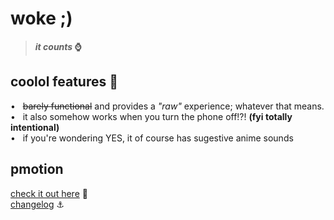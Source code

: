 # woke ;)

> ***it counts* ⌚**


## coolol features 🎀
•‎‎ ‎‎ ‎  ~~barely functional~~ and provides a *"raw"* experience; whatever that means.                      
•‎‎‎ ‎ ‎ it also somehow works when you turn the phone off!?! **(fyi totally intentional)**                           
•‎‎‎ ‎ ‎ if you're wondering YES, it of course has sugestive anime sounds     

## pmotion
[check it out here](https://nite2048.github.io/woke/) 🥺    
[changelog](CHANGELOG.md) ⚓

